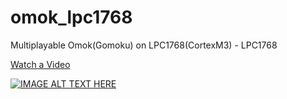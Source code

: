 # omok_lpc1768
Multiplayable Omok(Gomoku) on LPC1768(CortexM3) - LPC1768

[Watch a Video](https://youtu.be/d3b6H8DM4Y0)

[![IMAGE ALT TEXT HERE](https://i.ytimg.com/vi/d3b6H8DM4Y0/hqdefault.jpg)](https://www.youtube.com/watch?v=d3b6H8DM4Y0)
